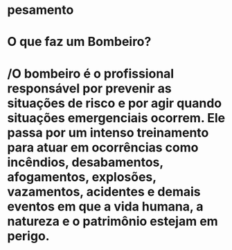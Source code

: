 # pesamento
<h1><b>O que faz um Bombeiro?</b><h1>
<p>/O bombeiro é o profissional responsável por prevenir as situações de risco e por agir quando situações emergenciais ocorrem. Ele passa por um intenso treinamento para atuar em ocorrências como incêndios, desabamentos, afogamentos, explosões, vazamentos, acidentes e demais eventos em que a vida humana, a natureza e o patrimônio estejam em perigo.</p>

